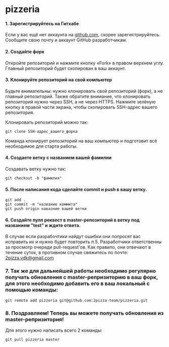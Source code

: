 # pizzeria

#### 1. Зарегистрируйтесь на Гитхабе

Если у вас ещё нет аккаунта на [github.com](https://github.com/join), скорее зарегистрируйтесь.
Сообщите свою почту и аккаунт GitHub разработчикам. 

#### 2. Создайте форк

Откройте репозиторий и нажмите кнопку «Fork» в правом верхнем углу. Главный репозиторий будет скопирован в ваш аккаунт.

#### 3. Клонируйте репозиторий на свой компьютер

Будьте внимательны: нужно клонировать свой репозиторий (форк), а не главный репозиторий. Также обратите внимание, что клонировать репозиторий нужно через SSH, а не через HTTPS. Нажмите зелёную кнопку в правой части экрана, чтобы скопировать SSH-адрес вашего репозитория.

Клонировать репозиторий можно так:

```
git clone SSH-адрес_вашего_форка
```

Команда клонирует репозиторий на ваш компьютер и подготовит всё необходимое для старта работы.

#### 4. Создаете ветку с названием вашей фамилии

Создавать ветку нужно так:

```
git checkout -b "фамилия"
```

#### 5. После написания кода сделайте commit и push в вашу ветку.

```
git add . 
git commit -m "название коммита"
git push origin навазние вашей ветки
```

#### 6. Создайте пулл реквест в master-репозиторий в ветку под названием "test" и ждите ответа.

В случае если разрабочтики найдут ошибки они попросят вас исправить их и нужно будет повторить п.5. Разработчики ответственны за просмотр очереди pull-request'ов. Как правило, они отвечают в течение суток, в противном случае свяжитесь по почте: 2pizza.vdk@gmail.com


### 7. Так же для дальнейшей работы необходимо регулярно получать обновления с master-репризиторию в ваш форк, для этого необходимо добавить его в ваш локальный с помощью команды:

```
git remote add pizzeria git@github.com:2pizza-team/pizzeria.git
```

### 8. Поздравляем! Теперь вы можете получать обновления из master-репризитория!

Для этого нужно написать всего 2 команды:

```
git pull pizzeria master

```


